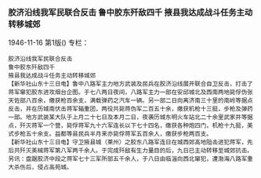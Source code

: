 ### 胶济沿线我军民联合反击  鲁中胶东歼敌四千  掖县我达成战斗任务主动转移城郊

1946-11-16
第1版()
专栏：

    胶济沿线我军民联合反击
    鲁中胶东歼敌四千
    掖县我达成战斗任务主动转移城郊
    【新华社山东十三日电】鲁中八路军主力地方武装及民兵在胶济沿线展开联合自卫反击，打击了蒋军窜犯胶东进攻烟台企图。于七八两日夜间，八路军主力一部在安邱城北及西南两地毙俘伪张天佐部八百余，缴获枪百余支，满载弹药之汽车一辆。另一部二日向离济南三十里的南岭等据点反击，并在历城南伏击蒋军辎重团，两役共毙蒋伪军二百五十余，缴获机枪十三挺，步枪及弹药一部。地方武装某大队于上月二十七日及本月二日，夜袭历城东明火车站北二十余里武家井等据点，歼灭蒋军一个营，毙俘蒋军九十六军连长以下七十四名，缴获各种炮四门，机枪十九挺，美式步枪五十余支。益都等县民兵半月来亦毙俘蒋军五百余人，缴获步枪两百支。
    【新华社山东十三日电】守卫掖县城（莱州）之胶东八路军连日在城西郊高地阻击进犯蒋军，先后共歼灭美械蒋军第八军两千余人。于完成歼敌有生力量目的后，九日已主动转移至城郊抗击。另讯：盘踞胶济中段之蒋军七十三军所部五千余人，于八日由临淄向西北窜犯，遭渤海八路军重大杀伤后，侵占高苑城。
